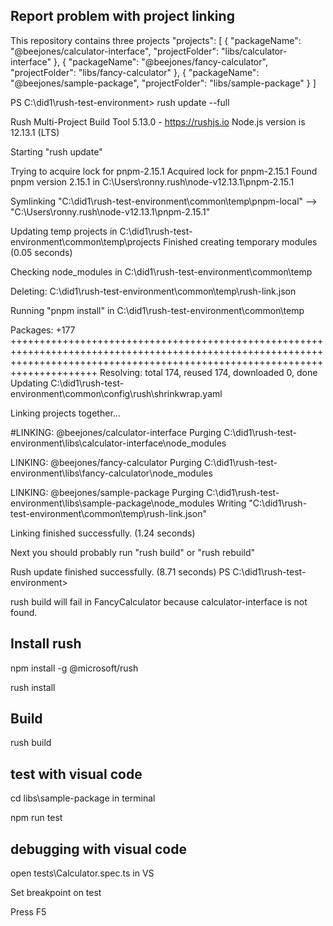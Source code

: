 ## Report problem with project linking

This repository contains three projects 
"projects": [
    {
      "packageName": "@beejones/calculator-interface",
      "projectFolder": "libs/calculator-interface"
    },
    {
      "packageName": "@beejones/fancy-calculator",
      "projectFolder": "libs/fancy-calculator"
    },
    {
      "packageName": "@beejones/sample-package",
      "projectFolder": "libs/sample-package"
    }
   ]


PS C:\did1\rush-test-environment> rush update --full


Rush Multi-Project Build Tool 5.13.0 - https://rushjs.io
Node.js version is 12.13.1 (LTS)


Starting "rush update"

Trying to acquire lock for pnpm-2.15.1
Acquired lock for pnpm-2.15.1
Found pnpm version 2.15.1 in C:\Users\ronny\.rush\node-v12.13.1\pnpm-2.15.1

Symlinking "C:\did1\rush-test-environment\common\temp\pnpm-local"
  --> "C:\Users\ronny\.rush\node-v12.13.1\pnpm-2.15.1"

Updating temp projects in C:\did1\rush-test-environment\common\temp\projects
Finished creating temporary modules (0.05 seconds)

Checking node_modules in C:\did1\rush-test-environment\common\temp

Deleting: C:\did1\rush-test-environment\common\temp\rush-link.json

Running "pnpm install" in C:\did1\rush-test-environment\common\temp

Packages: +177
+++++++++++++++++++++++++++++++++++++++++++++++++++++++++++++++++++++++++++++++++++++++++++++++++++++++++++++++++++++++++++++++++++++++++++++++++++++++++++++++++++++++++++++++++
Resolving: total 174, reused 174, downloaded 0, done
Updating C:\did1\rush-test-environment\common\config\rush\shrinkwrap.yaml

Linking projects together...

#LINKING: @beejones/calculator-interface
Purging C:\did1\rush-test-environment\libs\calculator-interface\node_modules

LINKING: @beejones/fancy-calculator
Purging C:\did1\rush-test-environment\libs\fancy-calculator\node_modules

LINKING: @beejones/sample-package
Purging C:\did1\rush-test-environment\libs\sample-package\node_modules
Writing "C:\did1\rush-test-environment\common\temp\rush-link.json"

Linking finished successfully. (1.24 seconds)

Next you should probably run "rush build" or "rush rebuild"

Rush update finished successfully. (8.71 seconds)
PS C:\did1\rush-test-environment>

rush build will fail in FancyCalculator because calculator-interface is not found.


## Install rush

npm install -g @microsoft/rush

rush install

## Build

rush build

## test with visual code

cd  libs\sample-package in terminal

npm run test


## debugging with visual code

open tests\Calculator.spec.ts in VS

Set breakpoint on test

Press F5

